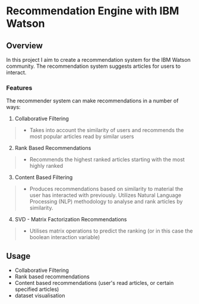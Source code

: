 # Recommendation Engine with IBM Watson
## Overview
In this project I aim to create a recommendation system for the IBM Watson community. The recommendation system
suggests articles for users to interact.

### Features
The recommender system can make recommendations in a number of ways:
1. Collaborative Filtering
> - Takes into account the similarity of users and recommends the most popular articles read by similar users
2. Rank Based Recommendations
> - Recommends the highest ranked articles starting with the most highly ranked
3. Content Based Filtering
> - Produces recommendations based on similarity to material the user has interacted with previously. Utilizes Natural Language Processing (NLP) methodology to analyse and rank articles by similarity.
4. SVD - Matrix Factorization Recommendations
> - Utilises matrix operations to predict the ranking (or in this case the boolean interaction variable)

## Usage
- Collaborative Filtering
- Rank based recommendations
- Content based recommendations (user's read articles, or certain specified articles)
- dataset visualisation
